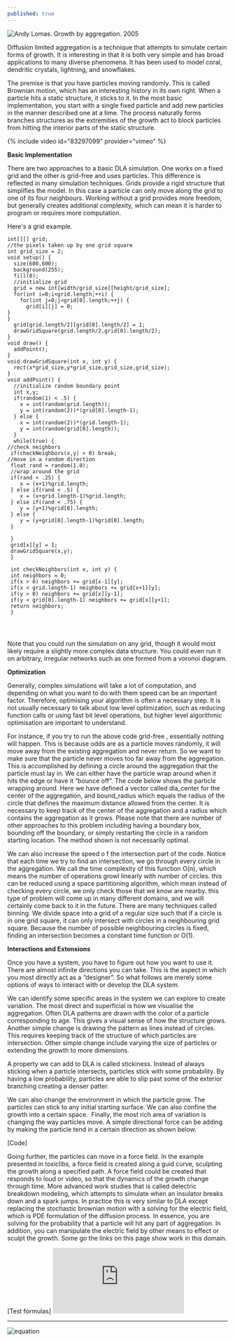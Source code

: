 ```yaml
---
published: true
---
```




![Andy Lomas. Growth by aggregation. 2005]({{site.baseurl}}/images/aggregation_004.jpg)

Diffusion limited aggregation is a technique that attempts to simulate certain forms of growth. It is interesting in that it is both very simple and has broad applications to many diverse phenomena. It has been used to model coral, dendritic crystals, lightning, and snowflakes.

The premise is that you have particles moving randomly. This is called Brownian motion, which has an interesting history in its own right. When a particle hits a static structure, it sticks to it. In the most basic implementation, you start with a single fixed particle and add new particles in the manner described one at a time. The process naturally forms branches structures as the extremities of the growth act to block particles from hitting the interior parts of the static structure.


{% include video id="83297099" provider="vimeo" %}

**Basic Implementation**


There are two approaches to a basic DLA simulation. One works on a fixed grid and the other is grid-free and uses particles. This difference is reflected in many simulation techniques. Grids provide a rigid structure that simplifies the model. In this case a particle can only move along the grid to one of its four neighbours. Working without a grid provides more freedom, but generally creates additional complexity, which can mean it is harder to program or requires more computation.

Here's a grid example.
```
int[][] grid;
//the pixels taken up by one grid square
int grid_size = 2;
void setup() {
  size(600,600);
  background(255);
  fill(0);
  //initialize grid
  grid = new int[width/grid_size][height/grid_size];
  for(int i=0;i<grid.length;++i) {
    for(int j=0;j<grid[0].length;++j) {
      grid[i][j] = 0;
} 
}
  grid[grid.length/2][grid[0].length/2] = 1;
  drawGridSquare(grid.length/2,grid[0].length/2);
}
void draw() {
  addPoint();
}
void drawGridSquare(int x, int y) {
  rect(x*grid_size,y*grid_size,grid_size,grid_size);
}
void addPoint() {
  //initialize random boundary point
  int x,y;
  if(random(1) < .5) {
    x = int(random(grid.length));
    y = int(random(2))*(grid[0].length-1);
  } else {
    x = int(random(2))*(grid.length-1);
    y = int(random(grid[0].length));
  }
  while(true) {
//check neighbors
 if(checkNeighbors(x,y) > 0) break;
//move in a random direction
 float rand = random(1.0);
 //wrap around the grid
 if(rand < .25) {
	x = (x+1)%grid.length;
 } else if(rand < .5) {
	x = (x+grid.length-1)%grid.length;
 } else if(rand < .75) {
	y = (y+1)%grid[0].length;
 } else {
	y = (y+grid[0].length-1)%grid[0].length;
 } 
 
 }
 grid[x][y] = 1;
 drawGridSquare(x,y);
 }

 int checkNeighbors(int x, int y) {
 int neighbors = 0;
 if(x > 0) neighbors += grid[x-1][y];
 if(x < grid.length-1) neighbors += grid[x+1][y];
 if(y > 0) neighbors += grid[x][y-1];
 if(y < grid[0].length-1) neighbors += grid[x][y+1];
 return neighbors;
 }


  
  ```
Note that you could run the simulation on any grid, though it would most likely require a slightly more complex data structure. You could even run it on arbitrary, irregular networks such as one formed from a voronoi diagram.

**Optimization**

Generally, complex simulations will take a lot of computation, and depending on what you want to do with them speed can be an important factor. Therefore, optimising your algorithm is often a necessary step. It is not usually necessary to talk about low level optimization, such as reducing function calls or using fast bit level operations, but higher level algorithmic optimisation are important to understand.

For instance, if you try to run the above code grid-free , essentially nothing will happen. This is because odds are as a particle moves randomly, it will move away from the existing aggregation and never return. So we want to make sure that the particle never moves too far away from the aggregation. This is accomplished by defining a circle around the aggregation that the particle must lay in. We can either have the particle wrap around when it hits the edge or have it “bounce off”. The code below  shows the particle wrapping around. Here we have defined a vector called dla_center  for the center of the aggregation, and bound_radius which equals the radius of the circle that defines the maximum distance allowed from the center. It is necessary to keep track of the center of the aggregation and a radius which contains the aggregation as it grows. Please note that there are number of other approaches to this problem including having a boundary box, bounding off the boundary, or simply restarting the circle in a random starting location. The method shown is not necessarily optimal.

We can also increase the speed o f the intersection part of the code. Notice that each time we try to find an intersection, we go through every circle in the aggregation. We call the time complexity of this function O(n), which means the number of operations growl linearly with number of circles. this can be reduced using a space partitioning algorithm, which mean instead of checking every circle, we only check those that we know are nearby. this type of problem will come up in many different domains, and we will certainly come back to it in the future. There are many techniques called binning. We divide space into a grid of a regular size such that if a circle is in one grid square, it can only intersect with circles in a neighbouring grid square. Because the number of possible neighbouring circles is fixed, finding an intersection becomes a constant time function or O(1).


**Interactions and Extensions**

Once you have a system, you have to figure out how you want to use it. There are almost infinite directions you can take. This is the aspect in which you most directly act as a “designer”. So what follows are merely some options of ways to interact with or develop the DLA system.

We can identify some specific areas in the system we can explore to create variation. The most direct and superficial is how we visualise the aggregation. Often DLA patterns are drawn with the color of a particle corresponding to age. This gives a visual sense of how the structure grows. Another simple change is drawing the pattern as lines instead of circles. This requires keeping track of the structure of which particles are intersection. Other simple change include varying the size of particles or extending the growth to more dimensions.

A property we can add to DLA is called stickiness. Instead of always sticking when a particle intersects, particles stick with some probability. By having a low probability, particles are able to slip past some of the exterior branching creating a denser patter. 

We can also change the environment in which the particle grow. The particles can stick to any initial starting surface. We can also confine the growth into a certain space.
 Finally, the most rich area of variation is changing the way particles move. A simple directional force can be adding by making the particle tend in a certain direction as shown below.

[Code]

Going further, the particles can move in a force field. In the example presented in toxiclibs, a force field is created along a guid curve, sculpting the growth along a specified path. A force field could be created that responds to loud or video, so that the dynamics of the growth change through time. More advanced work studies that is called delectric breakdown modeling, which attempts to simulate when an insulator breaks down and a spark jumps. In practice this is very similar to DLA except replacing the stochastic brownian motion with a solving for the electric field, which is PDE formulation of the diffusion process. In essence, you are solving for the probability that a particle will hit any part of aggregation. In addition, you can manipulate the electric field by other means to effect or sculpt the growth. Some go the links on this page show work in this domain.



[Test formulas]
![equation](http://latex.codecogs.com/gif.latex?Concentration%3D%5Cfrac%7BTotalTemplate%7D%7BTotalVolume%7D)




----
![equation](https://latex.codecogs.com/gif.latex?a=\beta&space;&plus;&space;\delta)
